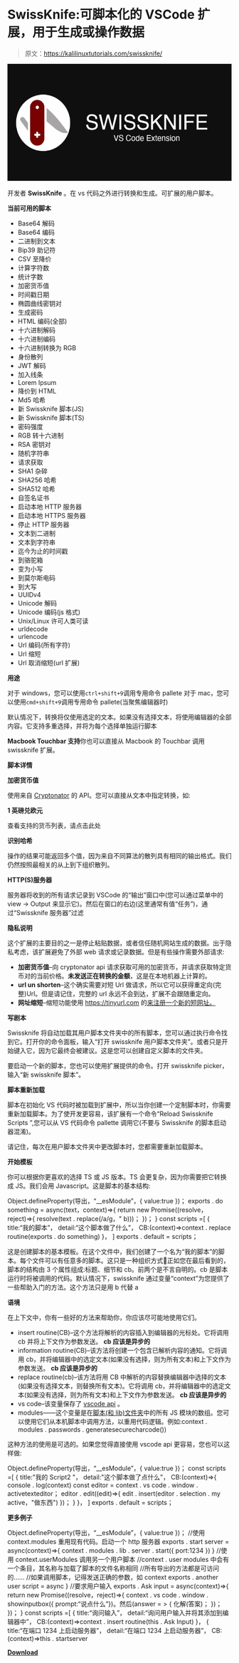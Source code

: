 # SwissKnife:可脚本化的 VSCode 扩展，用于生成或操作数据

> 原文：<https://kalilinuxtutorials.com/swissknife/>

[![SwissKnife : Scriptable VSCode Extension To Generate Or Manipulate Data](img//c1568879881ce60097cb6ba256f7a0dd.png "SwissKnife : Scriptable VSCode Extension To Generate Or Manipulate Data")](https://1.bp.blogspot.com/-Y03TD6V9-4Y/YIMgQUCQsII/AAAAAAAAIzk/pjq-JUrF_RwkgUhWp5q3XH5N1loCVI_hwCLcBGAsYHQ/s728/swissknife%25281%2529.png)

开发者 **SwissKnife** 。在 vs 代码之外进行转换和生成。可扩展的用户脚本。

**当前可用的脚本**

*   Base64 解码
*   Base64 编码
*   二进制到文本
*   Bip39 助记符
*   CSV 至降价
*   计算字符数
*   统计字数
*   加密货币值
*   时间戳日期
*   椭圆曲线密钥对
*   生成密码
*   HTML 编码(全部)
*   十六进制解码
*   十六进制编码
*   十六进制转换为 RGB
*   身份散列
*   JWT 解码
*   加入线条
*   Lorem Ipsum
*   降价到 HTML
*   Md5 哈希
*   新 Swissknife 脚本(JS)
*   新 Swissknife 脚本(TS)
*   密码强度
*   RGB 转十六进制
*   RSA 密钥对
*   随机字符串
*   请求获取
*   SHA1 杂碎
*   SHA256 哈希
*   SHA512 哈希
*   自签名证书
*   启动本地 HTTP 服务器
*   启动本地 HTTPS 服务器
*   停止 HTTP 服务器
*   文本到二进制
*   文本到字符串
*   迄今为止的时间戳
*   到骆驼箱
*   变为小写
*   到莫尔斯电码
*   到大写
*   UUIDv4
*   Unicode 解码
*   Unicode 编码(js 格式)
*   Unix/Linux 许可人类可读
*   urldecode
*   urlencode
*   Url 编码(所有字符)
*   Url 缩短
*   Url 取消缩短(url 扩展)

**用途**

对于 windows，您可以使用`ctrl+shift+9`调用专用命令 pallete 对于 mac，您可以使用`cmd+shift+9`调用专用命令 pallete(当聚焦编辑器时)

默认情况下，转换将仅使用选定的文本。如果没有选择文本，将使用编辑器的全部内容。它支持多重选择，并将为每个选择单独运行脚本

**Macbook Touchbar 支持**你也可以直接从 Macbook 的 Touchbar 调用 swissknife 扩展。

**脚本详情**

**加密货币值**

使用来自 [Cryptonator](https://github.com/luisfontes19/vscode-swissknife/blob/master/cryptonator.com) 的 API。您可以直接从文本中指定转换，如:

**1 英磅兑欧元**

查看支持的货币列表，请点击此处

**识别哈希**

操作的结果可能返回多个值，因为来自不同算法的散列具有相同的输出格式。我们仍然按照最相关的从上到下组织散列。

**HTTP(S)服务器**

服务器将收到的所有请求记录到 VSCode 的“输出”窗口中(您可以通过菜单中的 view -> Output 来显示它)。然后在窗口的右边(这里通常有值“任务”)，通过“Swissknife 服务器”过滤

**隐私说明**

这个扩展的主要目的之一是停止粘贴数据，或者信任随机网站生成的数据。出于隐私考虑，该扩展避免了外部 web 请求或记录数据。但是有些操作需要外部请求:

*   **加密货币值**–向 cryptonator api 请求获取可用的加密货币，并请求获取特定货币对的当前价格。**未发送正在转换的金额**，这是在本地机器上计算的。
*   **url un shorten**–这个确实需要对短 Url 做请求，所以它可以获得重定向(完整)Url。但是请记住，完整的 url 永远不会到达，扩展不会跟随重定向。
*   **网址缩短**–缩短功能使用 https://tinyurl.com 的[来注册一个新的短网址。](https://tinyurl.com)

**写剧本**

Swissknife 将自动加载其用户脚本文件夹中的所有脚本，您可以通过执行命令找到它。打开你的命令面板，输入“打开 swissknife 用户脚本文件夹”。或者只是开始键入它，因为它最终会被建议。这是您可以创建自定义脚本的文件夹。

要启动一个新的脚本，您也可以使用扩展提供的命令。打开 swissknife picker，输入“新 swissknife 脚本”。

**脚本重新加载**

脚本在初始化 VS 代码时被加载到扩展中，所以当你创建一个定制脚本时，你需要重新加载脚本。为了使开发更容易，该扩展有一个命令“Reload Swissknife Scripts ”,您可以从 VS 代码命令 pallette 调用它(不要与 Swissknife 的脚本启动器混淆)。

请记住，每次在用户脚本文件夹中更改脚本时，您都需要重新加载脚本。

**开始模板**

你可以根据你更喜欢的选择 TS 或 JS 版本。TS 会更复杂，因为你需要把它转换成 JS。我们会用 Javascript。这是脚本的基本结构:

Object.defineProperty(导出，“__esModule”，{ value:true })；
exports . do something = async(text，context)=>{
return new Promise((resolve，reject)=>{
resolve(text . replace(/a/g，" b)))；
})；
}
const scripts =[
{
title:“我的脚本”，
detail:“这个脚本做了什么”，
CB:(context)=>context . replace routine(exports . do something)
}，
]
exports . default = scripts；

这是创建脚本的基本模板。在这个文件中，我们创建了一个名为“我的脚本”的脚本。每个文件可以有任意多的脚本。这只是一种组织方式🙂正如您在最后看到的，脚本的结构由 3 个属性组成:标题、细节和 cb。前两个是不言自明的。cb 是脚本运行时将被调用的代码。默认情况下，swissknife 通过变量“context”为您提供了一些帮助入门的方法。这个方法只是用 b 代替 a

**语境**

在上下文中，你有一些好的方法来帮助你，你应该尽可能地使用它们。

*   insert routine(CB)–这个方法将解析的内容插入到编辑器的光标处。它将调用 cb 并将上下文作为参数发送。 **cb 应该是异步的**
*   information routine(CB)–该方法将创建一个包含已解析内容的通知。它将调用 cb，并将编辑器中的选定文本(如果没有选择，则为所有文本)和上下文作为参数发送。 **cb 应该是异步的**
*   replace routine(cb)–该方法将用 CB 中解析的内容替换编辑器中选择的文本(如果没有选择文本，则替换所有文本)。它将调用 cb，并将编辑器中的选定文本(如果没有选择，则为所有文本)和上下文作为参数发送。 **cb 应该是异步的**
*   vs code–该变量保存了 [vscode api](https://code.visualstudio.com/api) 。
*   modules——这个变量是在[脚本(和 lib)文件夹](https://github.com/luisfontes19/vscode-swissknife/tree/master/src/scripts)中的所有 JS 模块的数组。您可以使用它们从本机脚本中调用方法，以重用代码逻辑。例如:context . modules . passwords . generatesecurecharcode())

这种方法的使用是可选的。如果您觉得直接使用 vscode api 更容易，您也可以这样做:

Object.defineProperty(导出，“__esModule”，{ value:true })；
const scripts =[
{
title:"我的 Script2 "，
detail:"这个脚本做了点什么"，
CB:(context)=>{
console . log(context)
const editor = context . vs code . window . activetexteditor；
editor . edit((edit)=>{
edit . insert(editor . selection . my active，"做东西")
})；
}
}，
]
exports . default = scripts；

**更多例子**

Object.defineProperty(导出，“__esModule”，{ value:true })；
//使用 context.modules 重用现有代码。启动一个 http 服务器
exports . start server = async(context)=>{
context . modules . lib . server . start({ port:1234 })
}
//使用 context.userModules 调用另一个用户脚本
//context . user modules 中会有一个条目，其名称与加载了脚本的文件名称相同
//所有导出的方法都是可访问的……
//如果调用脚本，记得发送正确的参数，如 context
exports . another user script = async
}
//要求用户输入
exports . Ask input = async(context)=>{
return new Promise((resolve，reject)=>{
context . vs code . window . showinputbox({ prompt:“说点什么”})。然后(answer = > {
化解(答案)；
})；
})；
}
const scripts =[
{
title:“询问输入”，
detail:“询问用户输入并将其添加到编辑器中”，
CB:(context)=>context . insert routine(this . Ask Input)
}，
{
title:“在端口 1234 上启动服务器”，
detail:“在端口 1234 上启动服务器”，
CB:(context)=>this . startserver

[**Download**](https://github.com/luisfontes19/vscode-swissknife/)